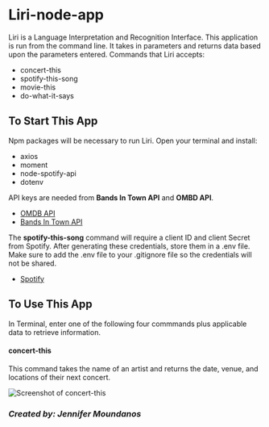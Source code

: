 # Liri-node-app

Liri is a Language Interpretation and Recognition Interface. This application is run from the command line. It takes in parameters and returns data based upon the parameters entered. Commands that Liri accepts:

* concert-this
* spotify-this-song
* movie-this
* do-what-it-says

## To Start This App
Npm packages will be necessary to run Liri. Open your terminal  and install:
* axios
* moment
* node-spotify-api
* dotenv

API keys are needed from **Bands In Town API** and **OMBD API**.
* [OMDB API](http://www.omdbapi.com)
* [Bands In Town API](http://www.artists.bandsintown.com/bandsintown-api)

The **spotify-this-song** command will require a client ID and client Secret from Spotify. After generating these credentials, store them in a .env file. Make sure to add the .env file to your .gitignore file so the credentials will not be shared.
* [Spotify](https://developer.spotify.com/my-applications/#!/)

## To Use This App
In Terminal, enter one of the following four commmands plus applicable data to retrieve information.
#### concert-this
This command takes the name of an artist and returns the date, venue, and locations of their next concert.

![Screenshot of concert-this](assets/Screenshot(2).png)


### *Created by: Jennifer Moundanos*
